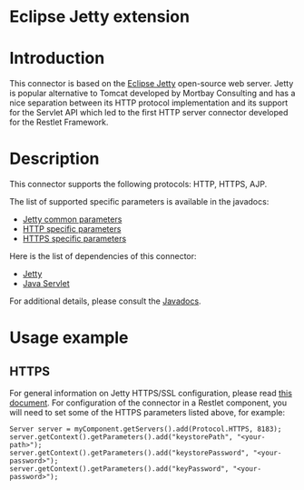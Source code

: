 Eclipse Jetty extension
=======================

Introduction
============

This connector is based on the [Eclipse
Jetty](http://web.archive.org/web/20111014103207/http://www.eclipse.org/jetty/)
open-source web server. Jetty is popular alternative to Tomcat developed
by Mortbay Consulting and has a nice separation between its HTTP
protocol implementation and its support for the Servlet API which led to
the first HTTP server connector developed for the Restlet Framework.

Description
===========

This connector supports the following protocols: HTTP, HTTPS, AJP.

The list of supported specific parameters is available in the javadocs:

-   [Jetty common
    parameters](http://web.archive.org/web/20111014103207/http://www.restlet.org/documentation/2.1/jse/ext/org/restlet/ext/jetty/JettyServerHelper.html)
-   [HTTP specific
    parameters](http://web.archive.org/web/20111014103207/http://www.restlet.org/documentation/2.1/jse/ext/org/restlet/ext/jetty/HttpServerHelper.html)
-   [HTTPS specific
    parameters](http://web.archive.org/web/20111014103207/http://www.restlet.org/documentation/2.1/jse/ext/org/restlet/ext/jetty/HttpsServerHelper.html)

Here is the list of dependencies of this connector:

-   [Jetty](http://web.archive.org/web/20111014103207/http://www.mortbay.org/)
-   [Java
    Servlet](http://web.archive.org/web/20111014103207/http://java.sun.com/products/servlet/)

For additional details, please consult the
[Javadocs](http://web.archive.org/web/20111014103207/http://www.restlet.org/documentation/2.1/jse/ext/org/restlet/ext/jetty/package-summary.html).

Usage example
=============

HTTPS
-----

For general information on Jetty HTTPS/SSL configuration, please read
[this
document](http://web.archive.org/web/20111014103207/http://docs.codehaus.org/display/JETTY/How+to+configure+SSL).
For configuration of the connector in a Restlet component, you will need
to set some of the HTTPS parameters listed above, for example:

    Server server = myComponent.getServers().add(Protocol.HTTPS, 8183);
    server.getContext().getParameters().add("keystorePath", "<your-path>");
    server.getContext().getParameters().add("keystorePassword", "<your-password>");
    server.getContext().getParameters().add("keyPassword", "<your-password>");

